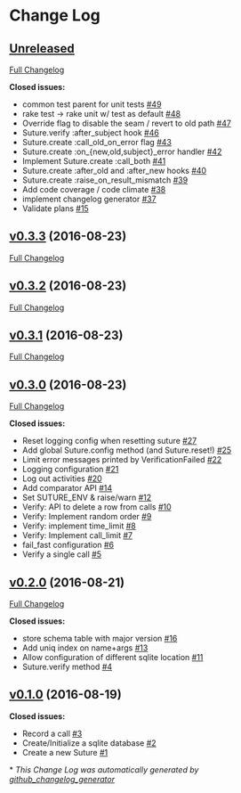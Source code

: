# Change Log

## [Unreleased](https://github.com/testdouble/suture/tree/HEAD)

[Full Changelog](https://github.com/testdouble/suture/compare/v0.3.3...HEAD)

**Closed issues:**

- common test parent for unit tests [\#49](https://github.com/testdouble/suture/issues/49)
- rake test -\> rake unit w/ test as default [\#48](https://github.com/testdouble/suture/issues/48)
- Override flag to disable the seam / revert to old path [\#47](https://github.com/testdouble/suture/issues/47)
- Suture.verify :after\_subject hook [\#46](https://github.com/testdouble/suture/issues/46)
- Suture.create :call\_old\_on\_error flag [\#43](https://github.com/testdouble/suture/issues/43)
- Suture.create :on\_{new,old,subject}\_error handler [\#42](https://github.com/testdouble/suture/issues/42)
- Implement Suture.create :call\_both [\#41](https://github.com/testdouble/suture/issues/41)
- Suture.create :after\_old and :after\_new hooks [\#40](https://github.com/testdouble/suture/issues/40)
- Suture.create :raise\_on\_result\_mismatch [\#39](https://github.com/testdouble/suture/issues/39)
- Add code coverage / code climate [\#38](https://github.com/testdouble/suture/issues/38)
- implement changelog generator [\#37](https://github.com/testdouble/suture/issues/37)
- Validate plans [\#15](https://github.com/testdouble/suture/issues/15)

## [v0.3.3](https://github.com/testdouble/suture/tree/v0.3.3) (2016-08-23)
[Full Changelog](https://github.com/testdouble/suture/compare/v0.3.2...v0.3.3)

## [v0.3.2](https://github.com/testdouble/suture/tree/v0.3.2) (2016-08-23)
[Full Changelog](https://github.com/testdouble/suture/compare/v0.3.1...v0.3.2)

## [v0.3.1](https://github.com/testdouble/suture/tree/v0.3.1) (2016-08-23)
[Full Changelog](https://github.com/testdouble/suture/compare/v0.3.0...v0.3.1)

## [v0.3.0](https://github.com/testdouble/suture/tree/v0.3.0) (2016-08-23)
[Full Changelog](https://github.com/testdouble/suture/compare/v0.2.0...v0.3.0)

**Closed issues:**

- Reset logging config when resetting suture [\#27](https://github.com/testdouble/suture/issues/27)
- Add global Suture.config method \(and Suture.reset!\) [\#25](https://github.com/testdouble/suture/issues/25)
- Limit error messages printed by VerificationFailed [\#22](https://github.com/testdouble/suture/issues/22)
- Logging configuration [\#21](https://github.com/testdouble/suture/issues/21)
- Log out activities [\#20](https://github.com/testdouble/suture/issues/20)
- Add comparator API [\#14](https://github.com/testdouble/suture/issues/14)
- Set SUTURE\_ENV & raise/warn [\#12](https://github.com/testdouble/suture/issues/12)
- Verify: API to delete a row from calls [\#10](https://github.com/testdouble/suture/issues/10)
- Verify: Implement random order [\#9](https://github.com/testdouble/suture/issues/9)
- Verify: implement time\_limit [\#8](https://github.com/testdouble/suture/issues/8)
- Verify: Implement call\_limit [\#7](https://github.com/testdouble/suture/issues/7)
- fail\_fast configuration [\#6](https://github.com/testdouble/suture/issues/6)
- Verify a single call [\#5](https://github.com/testdouble/suture/issues/5)

## [v0.2.0](https://github.com/testdouble/suture/tree/v0.2.0) (2016-08-21)
[Full Changelog](https://github.com/testdouble/suture/compare/v0.1.0...v0.2.0)

**Closed issues:**

- store schema table with major version [\#16](https://github.com/testdouble/suture/issues/16)
- Add uniq index on name+args [\#13](https://github.com/testdouble/suture/issues/13)
- Allow configuration of different sqlite location [\#11](https://github.com/testdouble/suture/issues/11)
- Suture.verify method [\#4](https://github.com/testdouble/suture/issues/4)

## [v0.1.0](https://github.com/testdouble/suture/tree/v0.1.0) (2016-08-19)
**Closed issues:**

- Record a call [\#3](https://github.com/testdouble/suture/issues/3)
- Create/Initialize a sqlite database [\#2](https://github.com/testdouble/suture/issues/2)
- Create a new Suture [\#1](https://github.com/testdouble/suture/issues/1)



\* *This Change Log was automatically generated by [github_changelog_generator](https://github.com/skywinder/Github-Changelog-Generator)*